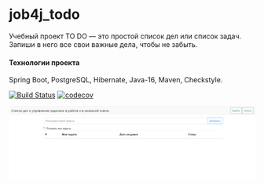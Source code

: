 # job4j_todo

Учебный проект TO DO — это простой список дел или список задач. Запиши в него все свои важные дела, чтобы не забыть.

#### Технологии проекта ####
Spring Boot,
PostgreSQL,
Hibernate,
Java-16,
Maven,
Checkstyle.

[![Build Status](https://travis-ci.com/AMakutsevi4/job4j_design.svg?branch=master)](https://travis-ci.com/AMakutsevi4/job4j_todo)
[![codecov](https://codecov.io/gh/AMakutsevi4/job4j_design/branch/master/graph/badge.svg?token=tcg39QdiJf)](https://codecov.io/gh/AMakutsevi4/job4j_todo)

![](src/main/resources/images/index.png)